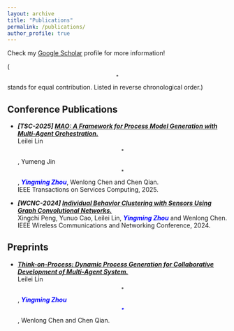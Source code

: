 ```yaml
---
layout: archive
title: "Publications"
permalink: /publications/
author_profile: true
---
```


Check my [Google Scholar](https://scholar.google.com/citations?user=7GaCGpgAAAAJ&hl=zh-CN) profile for more information!

( $$^*$$ stands for equal contribution. Listed in reverse chronological order.)


## Conference Publications

- ***[TSC-2025] [MAO: A Framework for Process Model Generation with Multi-Agent Orchestration.](https://arxiv.org/pdf/2408.01916)***
<br> Leilei Lin$$^*$$,
Yumeng Jin$$^*$$,
***<span style="color:blue">Yingming Zhou</span>***,
Wenlong Chen and Chen Qian.
<br> IEEE Transactions on Services Computing, 2025.

- ***[WCNC-2024] [Individual Behavior Clustering with Sensors Using Graph Convolutional Networks.](https://ieeexplore.ieee.org/stamp/stamp.jsp?tp=&arnumber=10571088)***
<br> Xingchi Peng,
Yunuo Cao,
Leilei Lin,
***<span style="color:blue">Yingming Zhou</span>***  and Wenlong Chen.
<br> IEEE Wireless Communications and Networking Conference, 2024. 


## Preprints

- ***[Think-on-Process: Dynamic Process Generation for Collaborative Development of Multi-Agent System.](https://arxiv.org/pdf/2409.06568)***
<br> Leilei Lin$$^*$$,
***<span style="color:blue">Yingming Zhou$$^*$$ </span>***,
Wenlong Chen and Chen Qian.
